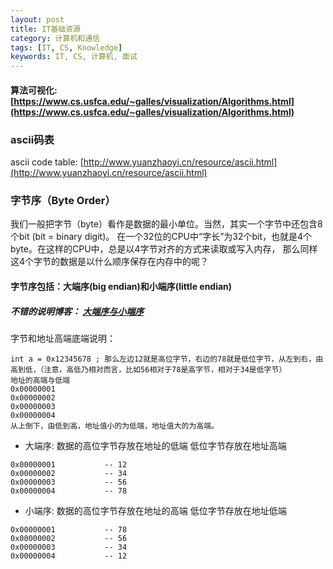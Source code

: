```yaml
---
layout: post
title: IT基础资源
category: 计算机和通信
tags: [IT, CS, Knowledge]
keywords: IT, CS, 计算机, 面试
---
```


####  算法可视化: [https://www.cs.usfca.edu/~galles/visualization/Algorithms.html](https://www.cs.usfca.edu/~galles/visualization/Algorithms.html)

### ascii码表
ascii code table: [http://www.yuanzhaoyi.cn/resource/ascii.html](http://www.yuanzhaoyi.cn/resource/ascii.html)

### 字节序（Byte Order）
我们一般把字节（byte）看作是数据的最小单位。当然，其实一个字节中还包含8个bit (bit = binary digit)。 在一个32位的CPU中“字长”为32个bit，也就是4个byte。在这样的CPU中，总是以4字节对齐的方式来读取或写入内存， 那么同样这4个字节的数据是以什么顺序保存在内存中的呢？
#### 字节序包括：大端序(big endian)和小端序(little endian)
##### 不错的说明博客： [大端序与小端序](https://www.cnblogs.com/graphics/archive/2011/04/22/2010662.html)
字节和地址高端底端说明：
```
int a = 0x12345678 ; 那么左边12就是高位字节，右边的78就是低位字节，从左到右，由高到低，（注意，高低乃相对而言，比如56相对于78是高字节，相对于34是低字节）
地址的高端与低端
0x00000001
0x00000002
0x00000003
0x00000004
从上倒下，由低到高，地址值小的为低端，地址值大的为高端。
```
- 大端序: 数据的高位字节存放在地址的低端 低位字节存放在地址高端
```
0x00000001           -- 12
0x00000002           -- 34
0x00000003           -- 56
0x00000004           -- 78
```
- 小端序: 数据的高位字节存放在地址的高端 低位字节存放在地址低端
```
0x00000001           -- 78
0x00000002           -- 56
0x00000003           -- 34
0x00000004           -- 12
```